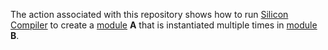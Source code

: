 The action associated with this repository shows how to run [Silicon Compiler](https://docs.siliconcompiler.com/en/latest/index.html) to create
a [module](https://en.wikipedia.org/wiki/Modular_programming) **A** that is instantiated multiple times in [module](https://en.wikipedia.org/wiki/Modular_programming) **B**.
